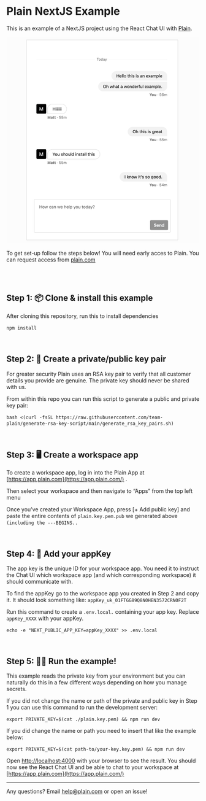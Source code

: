 # Plain NextJS Example

This is an example of a NextJS project using the React Chat UI with [Plain](https://plain.com).

<img src="/public/chat.png" width="600" />


To get set-up follow the steps below! You will need early acces to Plain. You can request access from [plain.com](https://plain.com)

<br /> <br />

## Step 1: 📦 Clone & install this example

After cloning this repository, run this to install dependencies

```bash
npm install
```

<br />

## Step 2: 🔐 Create a private/public key pair

For greater security Plain uses an RSA key pair to verify that all customer details you provide are genuine. The private key should never be shared with us.

From within this repo you can run this script to generate a public and private key pair:

```
bash <(curl -fsSL https://raw.githubusercontent.com/team-plain/generate-rsa-key-script/main/generate_rsa_key_pairs.sh)
```

<br />

## Step 3: 🖥 Create a workspace app

To create a workspace app, log in into the Plain App at [https://app.plain.com](https://app.plain.com/) .

Then select your workspace and then navigate to “Apps” from the top left menu

Once you’ve created your Workspace App, press [+ Add public key] and paste the entire contents of `plain.key.pem.pub` we generated above `(including the ---BEGINS..`

<br />

## Step 4: 🔑 Add your appKey

The app key is the unique ID for your workspace app. You need it to instruct the Chat UI which workspace app (and which corresponding workspace) it should communicate with.

To find the appKey go to the workspace app you created in Step 2 and copy it. It should look something like: `appKey_uk_01FTGG89Q8N0HEN3572CRN0F2T`

Run this command to create a `.env.local.` containing your app key. Replace `appKey_XXXX` with your appKey.

```
echo -e "NEXT_PUBLIC_APP_KEY=appKey_XXXX" >> .env.local
```

<br />

## Step 5: 🏃‍♀️ Run the example!

This example reads the private key from your environment but you can naturally do this in a few different ways depending on how you manage secrets.

If you did not change the name or path of the private and public key in Step 1 you can use this command to run the development server:

```
export PRIVATE_KEY=$(cat ./plain.key.pem) && npm run dev
```

If you did change the name or path you need to insert that like the example below:

```
export PRIVATE_KEY=$(cat path-to/your-key.key.pem) && npm run dev
```

Open [http://localhost:4000](http://localhost:4000) with your browser to see the result. You should now see the React Chat UI and be able to chat to your workspace at [https://app.plain.com](https://app.plain.com/)


----

Any questions? Email help@plain.com or open an issue!
